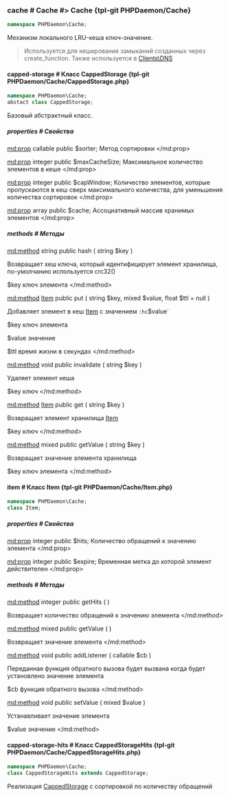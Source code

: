 ### cache # Cache #> Cache {tpl-git PHPDaemon/Cache}

```php
namespace PHPDaemon\Cache;
```

Механизм локального LRU-кеша ключ-значение.

> Используется для кеширования замыканий созданных через create_function. Также используется в [Clients\DNS](#clients/dns)

#### capped-storage # Класс CappedStorage {tpl-git PHPDaemon/Cache/CappedStorage.php}

```php
namespace PHPDaemon\Cache;
abstact class CappedStorage;
```

Базовый абстрактный класс.

##### properties # Свойства

<md:prop>
callable public $sorter;
Метод сортировки
</md:prop>

<md:prop>
integer public $maxCacheSize;
Максимальное количество элементов в кеше
</md:prop>

<md:prop>
integer public $capWindow;
Количество элементов, которые пропускаются в кеш сверх максимального количества, для уменьшения количества сортировок
</md:prop>

<md:prop>
array public $cache;
Ассоциативный массив хранимых элементов
</md:prop>

##### methods # Методы

<md:method>
string public hash ( string $key )

Возвращает хеш ключа, который идентифицирует элемент хранилища, по-умолчанию используется crc32()

$key
ключ элемента
</md:method>

<md:method>
[Item](#../../item) public put ( string $key, mixed $value, float $ttl = null )

Добавляет элемент в кеш [Item](#../../item) с значением `:hc`$value`

$key
ключ элемента

$value
значение

$ttl
время жизни в секундах
</md:method>

<md:method>
void public invalidate ( string $key )

Удаляет элемент кеша

$key
ключ
</md:method>

<md:method>
[Item](#../../item) public get ( string $key )

Возвращает элемент хранилища [Item](#../../item)

$key
ключ
</md:method>

<md:method>
mixed public getValue ( string $key )

Возвращает значение элемента хранилища

$key
ключ элемента
</md:method>

#### item # Класс Item {tpl-git PHPDaemon/Cache/Item.php}

```php
namespace PHPDaemon\Cache;
class Item;
```

##### properties # Свойства

<md:prop>
integer public $hits;
Количество обращений к значению элемента
</md:prop>

<md:prop>
integer public $expire;
Временная метка до которой элемент действителен
</md:prop>

##### methods # Методы

<md:method>
integer public getHits ( )

Возвращает количество обращений к значению элемента
</md:method>

<md:method>
mixed public getValue ( )

Возвращает значение элемента
</md:method>

<md:method>
void public addListener ( callable $cb )

Переданная функция обратного вызова будет вызвана когда будет установлено значение элемента

$cb
функция обратного вызова
</md:method>

<md:method>
void public setValue ( mixed $value )

Устанавливает значение элемента

$value
значение
</md:method>

#### capped-storage-hits # Класс CappedStorageHits {tpl-git PHPDaemon/Cache/CappedStorageHits.php}

```php
namespace PHPDaemon\Cache;
class CappedStorageHits extends CappedStorage;
```

Реализация [CappedStorage](#../capped-storage) с сортировкой по количеству обращений

